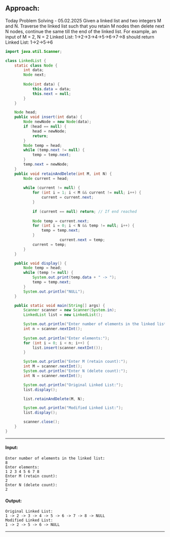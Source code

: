 
## **Approach:**

Today Problem Solving - 05.02.2025
Given a linked list and two integers M and N. Traverse the linked list such that you retain M nodes then delete next N nodes, continue the same till the end of the linked list. 
For example, an input of M = 2, N = 2 Linked List: 1->2->3->4->5->6->7->8 should return Linked List: 1->2->5->6

```java
import java.util.Scanner;

class LinkedList {
    static class Node {
        int data;
        Node next;
        
        Node(int data) {
            this.data = data;
            this.next = null;
        }
    }

    Node head;
    public void insert(int data) {
        Node newNode = new Node(data);
        if (head == null) {
            head = newNode;
            return;
        }
        Node temp = head;
        while (temp.next != null) {
            temp = temp.next;
        }
        temp.next = newNode;
    }
    public void retainAndDelete(int M, int N) {
        Node current = head;
        
        while (current != null) {
            for (int i = 1; i < M && current != null; i++) {
                current = current.next;
            }
            
            if (current == null) return; // If end reached
            
            Node temp = current.next;
            for (int i = 0; i < N && temp != null; i++) {
                temp = temp.next;
            }
                        current.next = temp;
            current = temp;
        }
    }

    public void display() {
        Node temp = head;
        while (temp != null) {
            System.out.print(temp.data + " -> ");
            temp = temp.next;
        }
        System.out.println("NULL");
    }

    public static void main(String[] args) {
        Scanner scanner = new Scanner(System.in);
        LinkedList list = new LinkedList();

        System.out.println("Enter number of elements in the linked list:");
        int n = scanner.nextInt();
        
        System.out.println("Enter elements:");
        for (int i = 0; i < n; i++) {
            list.insert(scanner.nextInt());
        }

        System.out.println("Enter M (retain count):");
        int M = scanner.nextInt();
        System.out.println("Enter N (delete count):");
        int N = scanner.nextInt();

        System.out.println("Original Linked List:");
        list.display();

        list.retainAndDelete(M, N);

        System.out.println("Modified Linked List:");
        list.display();

        scanner.close();
    }
}
```
---

#### **Input:**
```
Enter number of elements in the linked list:
8
Enter elements:
1 2 3 4 5 6 7 8
Enter M (retain count):
2
Enter N (delete count):
2
```
#### **Output:**
```
Original Linked List:
1 -> 2 -> 3 -> 4 -> 5 -> 6 -> 7 -> 8 -> NULL
Modified Linked List:
1 -> 2 -> 5 -> 6 -> NULL
```

---

